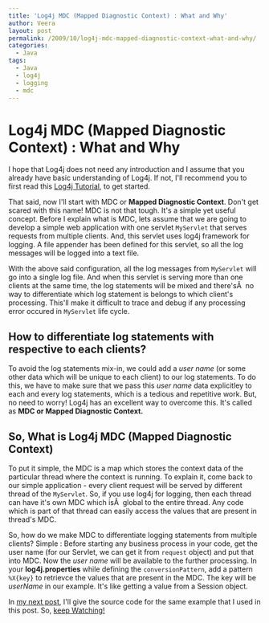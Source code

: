 ```yaml
---
title: 'Log4j MDC (Mapped Diagnostic Context) : What and Why'
author: Veera
layout: post
permalink: /2009/10/log4j-mdc-mapped-diagnostic-context-what-and-why/
categories:
  - Java
tags:
  - Java
  - log4j
  - logging
  - mdc
---
```

# Log4j MDC (Mapped Diagnostic Context) : What and Why

I hope that Log4j does not need any introduction and I assume that you already have basic understanding of Log4j. If not, I'll recommend you to first read this [Log4j Tutorial][1], to get started.

 [1]: http://veerasundar.com/blog/2009/07/log4j-tutorial-adding-log4j-logging-to-your-project/ "Log4j Tutorial"

That said, now I'll start with MDC or **Mapped Diagnostic Context**. Don't get scared with this name! MDC is not that tough. It's a simple yet useful concept. Before I explain what is MDC, lets assume that we are going to develop a simple web application with one servlet `MyServlet` that serves requests from multiple clients. And, this servlet uses log4j framework for logging. A file appender has been defined for this servlet, so all the log messages will be logged into a text file.

With the above said configuration, all the log messages from `MyServlet` will go into a single log file. And when this servlet is serving more than one clients at the same time, the log statements will be mixed and there'sÂ  no way to differentiate which log statement is belongs to which client's processing. This'll make it difficult to trace and debug if any processing error occured in `MyServlet` life cycle.

## How to differentiate log statements with respective to each clients?

To avoid the log statements mix-in, we could add a *user name* (or some other data which will be unique to each client) to our log statements. To do this, we have to make sure that we pass this *user name* data explicitley to each and every log statements, which is a tedious and repetitive work. But, no need to worry! Log4j has an excellent way to overcome this. It's called as **MDC or Mapped Diagnostic Context.**

## So, What is Log4j MDC (Mapped Diagnostic Context)

To put it simple, the MDC is a map which stores the context data of the particular thread where the context is running. To explain it, come back to our simple application - every client request will be served by different thread of the `MyServlet`. So, if you use log4j for logging, then each thread can have it's own MDC which isÂ  global to the entire thread. Any code which is part of that thread can easily access the values that are present in thread's MDC.

So, how do we make MDC to differentiate logging statements from multiple clients? Simple : Before starting any business process in your code, get the user name (for our Servlet, we can get it from `request` object) and put that into MDC. Now the *user name* will be available to the further processing. In your **log4j.properties** while defining the `conversionPattern`, add a pattern `%X{key}` to retrievce the values that are present in the MDC. The key will be *userName* in our example. It's like getting a value from a Session object.

In [my next post][2], I'll give the source code for the same example that I used in this post. So, [keep Watching!][3]

 [2]: http://veerasundar.com/blog/2009/11/log4j-mdc-mapped-diagnostic-context-example-code/ "Log4j MDC example code"
 [3]: http://veerasundar.com/blog/feed "Subscriibe to this blog feed"